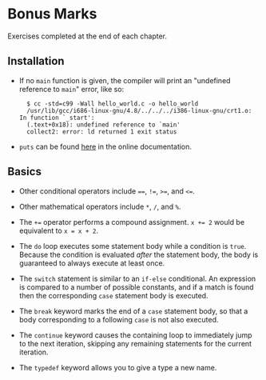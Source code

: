 # Bonus Marks

Exercises completed at the end of each chapter.

## Installation

* If no `main` function is given, the compiler will print an "undefined
  reference to `main`" error, like so:

        $ cc -std=c99 -Wall hello_world.c -o hello_world
        /usr/lib/gcc/i686-linux-gnu/4.8/../../../i386-linux-gnu/crt1.o: In function `_start':
        (.text+0x18): undefined reference to `main'
        collect2: error: ld returned 1 exit status

* `puts` can be found [here](http://en.cppreference.com/w/c/io/puts) in the
  online documentation.

## Basics

* Other conditional operators include `==`, `!=`, `>=`, and `<=`.

* Other mathematical operators include `*`, `/`, and `%`.

* The `+=` operator performs a compound assignment. `x += 2` would be equivalent
  to `x = x + 2`.

* The `do` loop executes some statement body while a condition is `true`.
  Because the condition is evaluated *after* the statement body, the body is
  guaranteed to always execute at least once.

* The `switch` statement is similar to an `if-else` conditional. An expression
  is compared to a number of possible constants, and if a match is found then
  the corresponding `case` statement body is executed.

* The `break` keyword marks the end of a `case` statement body, so that a body
  corresponding to a following `case` is not also executed.

* The `continue` keyword causes the containing loop to immediately jump to the
  next iteration, skipping any remaining statements for the current iteration.

* The `typedef` keyword allows you to give a type a new name.
